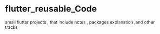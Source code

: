 # flutter_reusable_Code
small flutter projects , that include notes , packages explanation ,and other tracks 
